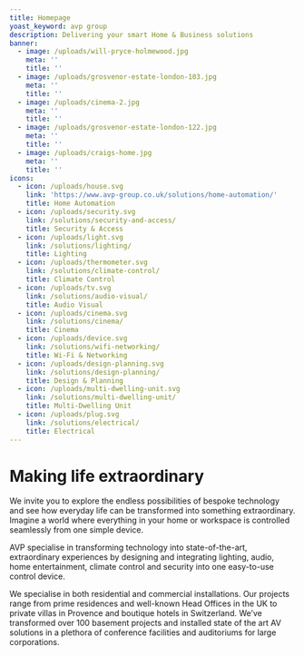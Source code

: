 ```yaml
---
title: Homepage
yoast_keyword: avp group
description: Delivering your smart Home & Business solutions
banner:
  - image: /uploads/will-pryce-holmewood.jpg
    meta: ''
    title: ''
  - image: /uploads/grosvenor-estate-london-103.jpg
    meta: ''
    title: ''
  - image: /uploads/cinema-2.jpg
    meta: ''
    title: ''
  - image: /uploads/grosvenor-estate-london-122.jpg
    meta: ''
    title: ''
  - image: /uploads/craigs-home.jpg
    meta: ''
    title: ''
icons:
  - icon: /uploads/house.svg
    link: 'https://www.avp-group.co.uk/solutions/home-automation/'
    title: Home Automation
  - icon: /uploads/security.svg
    link: /solutions/security-and-access/
    title: Security & Access
  - icon: /uploads/light.svg
    link: /solutions/lighting/
    title: Lighting
  - icon: /uploads/thermometer.svg
    link: /solutions/climate-control/
    title: Climate Control
  - icon: /uploads/tv.svg
    link: /solutions/audio-visual/
    title: Audio Visual
  - icon: /uploads/cinema.svg
    link: /solutions/cinema/
    title: Cinema
  - icon: /uploads/device.svg
    link: /solutions/wifi-networking/
    title: Wi-Fi & Networking
  - icon: /uploads/design-planning.svg
    link: /solutions/design-planning/
    title: Design & Planning
  - icon: /uploads/multi-dwelling-unit.svg
    link: /solutions/multi-dwelling-unit/
    title: Multi-Dwelling Unit
  - icon: /uploads/plug.svg
    link: /solutions/electrical/
    title: Electrical
---
```


# Making life extraordinary

We invite you to explore the endless possibilities of bespoke technology and see how everyday life can be transformed into something extraordinary. 
Imagine a world where everything in your home or workspace is controlled seamlessly from one simple device.

AVP specialise in transforming technology into state-of-the-art, extraordinary experiences by designing and integrating lighting, audio, home entertainment, climate control and security into one easy-to-use control device.

We specialise in both residential and commercial installations. Our projects range from prime residences and well-known Head Offices in the UK to private villas in Provence and boutique hotels in Switzerland. We’ve transformed over 100 basement projects and installed state of the art AV solutions in a plethora of conference facilities and auditoriums for large corporations.
